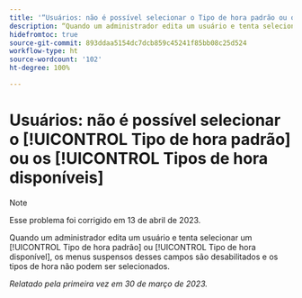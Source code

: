 ```yaml
---
title: '“Usuários: não é possível selecionar o Tipo de hora padrão ou os Tipos de hora disponíveis”'
description: “Quando um administrador edita um usuário e tenta selecionar um Tipo de hora padrão ou Tipo de hora disponível, os menus suspensos desses campos são desabilitados e os tipos de hora não podem ser selecionados. ”
hidefromtoc: true
source-git-commit: 893ddaa5154dc7dcb859c45241f85bb08c25d524
workflow-type: ht
source-wordcount: '102'
ht-degree: 100%

---
```



# Usuários: não é possível selecionar o [!UICONTROL Tipo de hora padrão] ou os [!UICONTROL Tipos de hora disponíveis]

>[!NOTE]
>
>Esse problema foi corrigido em 13 de abril de 2023.

Quando um administrador edita um usuário e tenta selecionar um [!UICONTROL Tipo de hora padrão] ou [!UICONTROL Tipo de hora disponível], os menus suspensos desses campos são desabilitados e os tipos de hora não podem ser selecionados.

_Relatado pela primeira vez em 30 de março de 2023._

